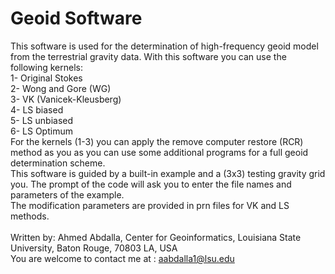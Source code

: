 # Geoid Software
This software is used for the determination of high-frequency geoid model from the terrestrial gravity data. 
With this software you can use the following kernels:\
 1- Original Stokes\
 2- Wong and Gore (WG)\
 3- VK (Vanicek-Kleusberg)\
 4- LS biased\
 5- LS unbiased\
 6- LS Optimum\
For the kernels (1-3) you can apply the remove computer restore (RCR) method as you as you can use some additional programs for a full geoid determination scheme.\
This software is guided by a built-in example and a (3x3) testing gravity grid you. The prompt of the code will ask you to enter the file names and parameters of the example.\
The modification parameters are provided in prn files for VK and LS methods.\
\
Written by: Ahmed Abdalla, Center for Geoinformatics, Louisiana State University, Baton Rouge, 70803 LA, USA\
You are welcome to contact me at : aabdalla1@lsu.edu
